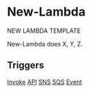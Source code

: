 # New-Lambda

NEW LAMBDA TEMPLATE

New-Lambda does X, Y, Z.

## Triggers

[Invoke](https://github.com/turnercode/{repository}/blob/{branch}/lambdas/{new-lambda}/handler/invoke/README.md)
[API](https://github.com/turnercode/{repository}/blob/{branch}/lambdas/{new-lambda}/handler/api/README.md)
[SNS](https://github.com/turnercode/{repository}/blob/{branch}/lambdas/{new-lambda}/handler/sns/README.md)
[SQS](https://github.com/turnercode/{repository}/blob/{branch}/lambdas/{new-lambda}/handler/sqs/README.md)
[Event](https://github.com/turnercode/{repository}/blob/{branch}/lambdas/{new-lambda}/handler/event/README.md)
